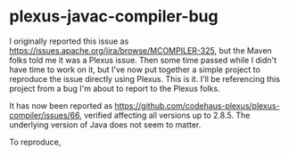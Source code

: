 # plexus-javac-compiler-bug

I originally reported this issue as https://issues.apache.org/jira/browse/MCOMPILER-325, but the Maven folks told me it was a Plexus issue. Then some time passed while I didn't have time to work on it, but I've now put together a simple project to reproduce the issue directly using Plexus. This is it. I'll be referencing this project from a bug I'm about to report to the Plexus folks.

It has now been reported as https://github.com/codehaus-plexus/plexus-compiler/issues/66, verified affecting all versions up to 2.8.5. The underlying version of Java does not seem to matter.

To reproduce, 
